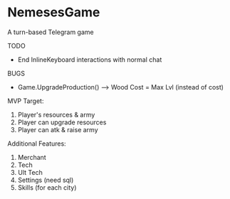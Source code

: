 # NemesesGame
A turn-based Telegram game

TODO 
* End InlineKeyboard interactions with normal chat

BUGS
* Game.UpgradeProduction() --> Wood Cost = Max Lvl (instead of cost)

MVP Target:

1. Player's resources & army
2. Player can upgrade resources
3. Player can atk & raise army

Additional Features:

1. Merchant
2. Tech
3. Ult Tech
4. Settings (need sql)
5. Skills (for each city)
